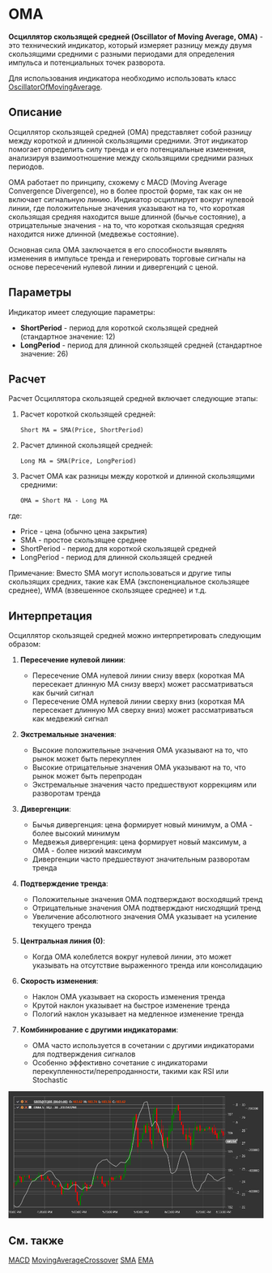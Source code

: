 # OMA

**Осциллятор скользящей средней (Oscillator of Moving Average, OMA)** - это технический индикатор, который измеряет разницу между двумя скользящими средними с разными периодами для определения импульса и потенциальных точек разворота.

Для использования индикатора необходимо использовать класс [OscillatorOfMovingAverage](xref:StockSharp.Algo.Indicators.OscillatorOfMovingAverage).

## Описание

Осциллятор скользящей средней (OMA) представляет собой разницу между короткой и длинной скользящими средними. Этот индикатор помогает определить силу тренда и его потенциальные изменения, анализируя взаимоотношение между скользящими средними разных периодов.

OMA работает по принципу, схожему с MACD (Moving Average Convergence Divergence), но в более простой форме, так как он не включает сигнальную линию. Индикатор осциллирует вокруг нулевой линии, где положительные значения указывают на то, что короткая скользящая средняя находится выше длинной (бычье состояние), а отрицательные значения - на то, что короткая скользящая средняя находится ниже длинной (медвежье состояние).

Основная сила OMA заключается в его способности выявлять изменения в импульсе тренда и генерировать торговые сигналы на основе пересечений нулевой линии и дивергенций с ценой.

## Параметры

Индикатор имеет следующие параметры:
- **ShortPeriod** - период для короткой скользящей средней (стандартное значение: 12)
- **LongPeriod** - период для длинной скользящей средней (стандартное значение: 26)

## Расчет

Расчет Осциллятора скользящей средней включает следующие этапы:

1. Расчет короткой скользящей средней:
   ```
   Short MA = SMA(Price, ShortPeriod)
   ```

2. Расчет длинной скользящей средней:
   ```
   Long MA = SMA(Price, LongPeriod)
   ```

3. Расчет OMA как разницы между короткой и длинной скользящими средними:
   ```
   OMA = Short MA - Long MA
   ```

где:
- Price - цена (обычно цена закрытия)
- SMA - простое скользящее среднее
- ShortPeriod - период для короткой скользящей средней
- LongPeriod - период для длинной скользящей средней

Примечание: Вместо SMA могут использоваться и другие типы скользящих средних, такие как EMA (экспоненциальное скользящее среднее), WMA (взвешенное скользящее среднее) и т.д.

## Интерпретация

Осциллятор скользящей средней можно интерпретировать следующим образом:

1. **Пересечение нулевой линии**:
   - Пересечение OMA нулевой линии снизу вверх (короткая MA пересекает длинную MA снизу вверх) может рассматриваться как бычий сигнал
   - Пересечение OMA нулевой линии сверху вниз (короткая MA пересекает длинную MA сверху вниз) может рассматриваться как медвежий сигнал

2. **Экстремальные значения**:
   - Высокие положительные значения OMA указывают на то, что рынок может быть перекуплен
   - Высокие отрицательные значения OMA указывают на то, что рынок может быть перепродан
   - Экстремальные значения часто предшествуют коррекциям или разворотам тренда

3. **Дивергенции**:
   - Бычья дивергенция: цена формирует новый минимум, а OMA - более высокий минимум
   - Медвежья дивергенция: цена формирует новый максимум, а OMA - более низкий максимум
   - Дивергенции часто предшествуют значительным разворотам тренда

4. **Подтверждение тренда**:
   - Положительные значения OMA подтверждают восходящий тренд
   - Отрицательные значения OMA подтверждают нисходящий тренд
   - Увеличение абсолютного значения OMA указывает на усиление текущего тренда

5. **Центральная линия (0)**:
   - Когда OMA колеблется вокруг нулевой линии, это может указывать на отсутствие выраженного тренда или консолидацию

6. **Скорость изменения**:
   - Наклон OMA указывает на скорость изменения тренда
   - Крутой наклон указывает на быстрое изменение тренда
   - Пологий наклон указывает на медленное изменение тренда

7. **Комбинирование с другими индикаторами**:
   - OMA часто используется в сочетании с другими индикаторами для подтверждения сигналов
   - Особенно эффективно сочетание с индикаторами перекупленности/перепроданности, такими как RSI или Stochastic

![indicator_oscillator_of_moving_average](../../../../images/indicator_oscillator_of_moving_average.png)

## См. также

[MACD](macd.md)
[MovingAverageCrossover](moving_average_crossover.md)
[SMA](sma.md)
[EMA](ema.md)